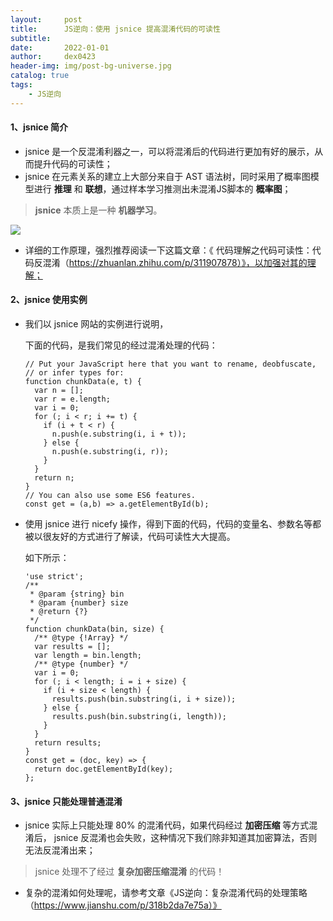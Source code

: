 ```yaml
---
layout:     post
title:      JS逆向：使用 jsnice 提高混淆代码的可读性
subtitle:   
date:       2022-01-01
author:     dex0423
header-img: img/post-bg-universe.jpg
catalog: true
tags:
    - JS逆向
---
```



#### 1、jsnice 简介

- jsnice 是一个反混淆利器之一，可以将混淆后的代码进行更加有好的展示，从而提升代码的可读性；
- jsnice 在元素关系的建立上大部分来自于 AST 语法树，同时采用了概率图模型进行 **推理** 和 **联想**，通过样本学习推测出未混淆JS脚本的 **概率图**；
> **jsnice** 本质上是一种 **机器学习**。

![]({{site.baseurl}}/img-post/jsnice.jpg)

- 详细的工作原理，强烈推荐阅读一下这篇文章：《 代码理解之代码可读性：代码反混淆（https://zhuanlan.zhihu.com/p/311907878）》，以加强对其的理解；

#### 2、jsnice 使用实例

- 我们以 jsnice 网站的实例进行说明，
  
  下面的代码，是我们常见的经过混淆处理的代码：

    ```
    // Put your JavaScript here that you want to rename, deobfuscate,
    // or infer types for:
    function chunkData(e, t) {
      var n = [];
      var r = e.length;
      var i = 0;
      for (; i < r; i += t) {
        if (i + t < r) {
          n.push(e.substring(i, i + t));
        } else {
          n.push(e.substring(i, r));
        }
      }
      return n;
    }
    // You can also use some ES6 features.
    const get = (a,b) => a.getElementById(b);
    ```

- 使用 jsnice 进行 nicefy 操作，得到下面的代码，代码的变量名、参数名等都被以很友好的方式进行了解读，代码可读性大大提高。
  
    如下所示：
  
    ```
    'use strict';
    /**
     * @param {string} bin
     * @param {number} size
     * @return {?}
     */
    function chunkData(bin, size) {
      /** @type {!Array} */
      var results = [];
      var length = bin.length;
      /** @type {number} */
      var i = 0;
      for (; i < length; i = i + size) {
        if (i + size < length) {
          results.push(bin.substring(i, i + size));
        } else {
          results.push(bin.substring(i, length));
        }
      }
      return results;
    }
    const get = (doc, key) => {
      return doc.getElementById(key);
    };
    ```

#### 3、jsnice 只能处理普通混淆

- jsnice 实际上只能处理 80% 的混淆代码，如果代码经过 **加密压缩** 等方式混淆后， jsnice 反混淆也会失败，这种情况下我们除非知道其加密算法，否则无法反混淆出来；
> jsnice 处理不了经过 **复杂加密压缩混淆** 的代码！
- 复杂的混淆如何处理呢，请参考文章《JS逆向：复杂混淆代码的处理策略（https://www.jianshu.com/p/318b2da7e75a）》